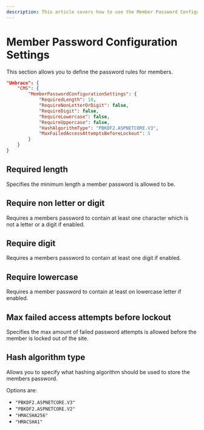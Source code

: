 ```yaml
---
description: This article covers how to use the Member Password Configuration setting.
---
```


# Member Password Configuration Settings

This section allows you to define the password rules for members.

```json
"Umbraco": {
    "CMS": {
        "MemberPasswordConfigurationSettings": {
            "RequiredLength": 10,
            "RequireNonLetterOrDigit": false,
            "RequireDigit": false,
            "RequireLowercase": false,
            "RequireUppercase": false,
            "HashAlgorithmType": "PBKDF2.ASPNETCORE.V3",
            "MaxFailedAccessAttemptsBeforeLockout": 5
        }
    }
}
```

## Required length

Specifies the minimum length a member password is allowed to be.

## Require non letter or digit

Requires a members password to contain at least one character which is not a letter or a digit if enabled.

## Require digit

Requires a members password to contain at least one digit if enabled.

## Require lowercase

Requires a member password to contain at least on lowercase letter if enabled.

## Max failed access attempts before lockout

Specifies the max amount of failed password attempts is allowed before the member is locked out of the site.

## Hash algorithm type

Allows you to specify what hashing algorithm should be used to store the members password.

Options are:

* `"PBKDF2.ASPNETCORE.V3"`
* `"PBKDF2.ASPNETCORE.V2"`
* `"HMACSHA256"`
* `"HMACSHA1"`
